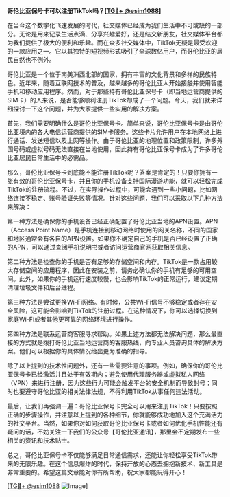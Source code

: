 **哥伦比亚保号卡可以注册TikTok吗？[[TG💪+ @esim1088](https://t.me/s/esim1088)]**

在当今这个数字化飞速发展的时代，社交媒体已经成为我们生活中不可或缺的一部分。无论是用来记录生活点滴、分享兴趣爱好，还是结交新朋友，社交媒体平台都为我们提供了极大的便利和乐趣。而在众多社交媒体中，TikTok无疑是最受欢迎的一款应用之一。它以其独特的短视频形式吸引了全球数亿用户，而哥伦比亚的居民自然也不例外。

哥伦比亚是一个位于南美洲西北部的国家，拥有丰富的文化背景和多样的民族特色。近年来，随着互联网技术的普及，越来越多的哥伦比亚人开始接触并使用智能手机和移动应用程序。然而，对于那些持有哥伦比亚保号卡（即当地运营商提供的SIM卡）的人来说，是否能够顺利注册TikTok却成了一个问题。今天，我们就来详细探讨一下这个问题，并为大家提供一些实用的解决方案。

首先，我们需要明确什么是哥伦比亚保号卡。简单来说，哥伦比亚保号卡是由哥伦比亚境内的各大电信运营商提供的SIM卡服务。这些卡片允许用户在本地网络上进行通话、发送短信以及上网等操作。由于哥伦比亚的地理位置和政策限制，许多外国号码或虚拟号码无法直接在当地使用，因此持有哥伦比亚保号卡成为了许多哥伦比亚居民日常生活中的必需品。

那么，哥伦比亚保号卡到底能不能注册TikTok呢？答案是肯定的！只要你拥有一张有效的哥伦比亚保号卡，并且你的手机设备支持国际漫游功能，就可以轻松完成TikTok的注册流程。不过，在实际操作过程中，可能会遇到一些小问题，比如网络连接不稳定、账号验证失败等情况。针对这些问题，我们可以采取以下几种方法来解决：

第一种方法是确保你的手机设备已经正确配置了哥伦比亚当地的APN设置。APN（Access Point Name）是手机连接到移动网络时使用的网关名称，不同的国家和地区通常会有各自的APN设置。如果你不确定自己的手机是否已经设置了正确的APN，可以通过查阅手机说明书或者访问运营商官网获取相关信息。

第二种方法是检查你的手机是否有足够的存储空间和内存。TikTok是一款占用较大存储空间的应用程序，因此在安装之前，请务必确认你的手机有足够的可用空间。此外，如果你的手机运行速度较慢，也会影响TikTok的正常运行，建议定期清理垃圾文件和后台进程。

第三种方法是尝试更换Wi-Fi网络。有时候，公共Wi-Fi信号不够稳定或者存在安全风险，这可能会影响到TikTok的注册过程。在这种情况下，你可以选择切换到家庭Wi-Fi或者其他更可靠的网络环境进行操作。

第四种方法是联系运营商客服寻求帮助。如果上述方法都无法解决问题，那么最直接的方式就是拨打哥伦比亚当地运营商的客服热线，向专业人员咨询具体的解决方案。他们可以根据你的具体情况给出更为准确的指导。

除了以上提到的技术性问题外，还有一些需要注意的事项。例如，确保你的哥伦比亚保号卡已经激活并且处于有效期内；避免使用代理服务器或虚拟私人网络（VPN）来进行注册，因为这些行为可能会触发平台的安全机制而导致封号；同时也要遵守哥伦比亚的相关法律法规，不得利用TikTok从事任何违法活动。

最后，让我们再强调一遍：哥伦比亚保号卡完全可以用来注册TikTok！只要按照正确的步骤操作，并注意以上提到的各种细节，你就能够成功地加入这个充满活力的社交平台。当然，如果你对如何获取哥伦比亚保号卡或者如何优化手机性能还有疑问的话，不妨关注一下我们的公众号【哥伦比亚通讯】，那里会不定期发布一些相关的资讯和技术贴士。

总之，哥伦比亚保号卡不仅能够满足日常通信需求，还能让你轻松享受TikTok带来的无限乐趣。在这个信息爆炸的时代，保持开放的心态去拥抱新技术、新工具是非常重要的。希望这篇文章能对你有所帮助，祝大家都能玩得开心！

[[TG💪+ @esim1088](https://t.me/s/esim1088) ![Image](https://i.postimg.cc/4NQfJmqS/Snipaste-2025-05-13-00-14-12.png)]